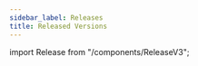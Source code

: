 ```yaml
---
sidebar_label: Releases
title: Released Versions
---
```


import Release from "/components/ReleaseV3";


<Release versionPrefix="3.0" />
